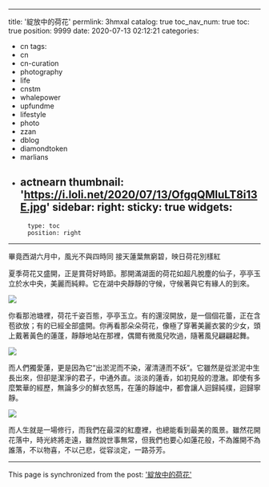 
---
title: '綻放中的荷花'
permlink: 3hmxal
catalog: true
toc_nav_num: true
toc: true
position: 9999
date: 2020-07-13 02:12:21
categories:
- cn
tags:
- cn
- cn-curation
- photography
- life
- cnstm
- whalepower
- upfundme
- lifestyle
- photo
- zzan
- dblog
- diamondtoken
- marlians
- actnearn
thumbnail: 'https://i.loli.net/2020/07/13/OfgqQMluLT8i13E.jpg'
sidebar:
    right:
        sticky: true
widgets:
    -
        type: toc
        position: right
---


畢竟西湖六月中，風光不與四時同
         接天蓮葉無窮碧，映日荷花別樣紅


夏季荷花又盛開，正是賞荷好時節。那開滿湖面的荷花如超凡脫塵的仙子，亭亭玉立於水中央，美麗而純粹。它在湖中央靜靜的守候，守候著與它有緣人的到來。


![](https://i.loli.net/2020/07/13/OfgqQMluLT8i13E.jpg)


你看那池塘裡，荷花千姿百態，亭亭玉立。有的還沒開放，是一個個花蕾，正在含苞欲放；有的已經全部盛開。你再看那朵朵荷花，像極了穿著美麗衣裳的少女，頭上戴著黃色的蓮蓬，靜靜地站在那裡，偶爾有微風兒吹過，隨著風兒翩翩起舞。


![](https://i.loli.net/2020/07/13/P8Vl4zetY5TKQnJ.jpg)


而人們獨愛蓮，更是因為它“出淤泥而不染，濯清漣而不妖”。它雖然是從淤泥中生長出來，但卻是潔淨的君子，中通外直。淡淡的蓮香，如初見般的澄澈。即使有多麼繁華的經歷，無論多少的鮮衣怒馬，在蓮的靜謐中，都會讓人迴歸純樸，迴歸寧靜。


![](https://i.loli.net/2020/07/13/UzJo2xPkXBw6Nr1.jpg)


而人生就是一場修行，而我們在最深的紅塵裡，也總能看到最美的風景。雖然花開花落中，時光終將走遠，雖然說世事無常，但我們也要心如蓮花般，不為誰開不為誰落，不以物喜，不以己悲，從容淡定，一路芬芳。

- - -

This page is synchronized from the post: ['綻放中的荷花'](https://steemit.com/@sunai/3hmxal)
